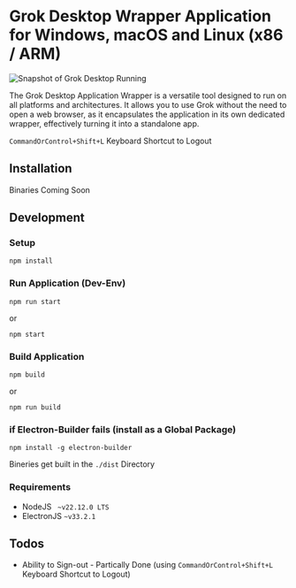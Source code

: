 # Grok Desktop Wrapper Application for Windows, macOS and Linux (x86 / ARM)

![Snapshot of Grok Desktop Running](appsnapshot.png)

The Grok Desktop Application Wrapper is a versatile tool designed to run on all platforms and architectures. It allows you to use Grok without the need to open a web browser, as it encapsulates the application in its own dedicated wrapper, effectively turning it into a standalone app.

```CommandOrControl+Shift+L``` Keyboard Shortcut to Logout

## Installation
Binaries Coming Soon

## Development
### Setup
```
npm install
```

### Run Application (Dev-Env)
```
npm run start
```
or
```
npm start
```

### Build Application
```
npm build
```
or
```
npm run build
```

### if Electron-Builder fails (install as a Global Package)
```
npm install -g electron-builder
```

Bineries get built in the ```./dist``` Directory

### Requirements
* NodeJS ``` ~v22.12.0 LTS```
* ElectronJS ``` ~v33.2.1 ```


## Todos
* Ability to Sign-out - Partically Done (using ```CommandOrControl+Shift+L``` Keyboard Shortcut to Logout)
